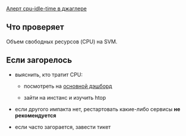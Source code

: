 [Алерт cpu-idle-time в джаглере](https://juggler.yandex-team.ru/aggregate_checks/?query=service%3Dcpu-idle-time)

## Что проверяет

Объем свободных ресурсов (CPU) на SVM.

## Если загорелось

- выяснить, кто тратит CPU:

  - посмотреть на [основной дэшборд](https://solomon.yandex-team.ru/?project=yandexcloud&dashboard=oct_main_prod)

  - зайти на инстанс и изучить htop

- если другого импакта нет, рестартовать какие-либо сервисы **не рекомендуется**

- если часто загорается, завести тикет